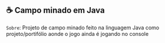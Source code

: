 ## ☕ Campo minado em Java

`Sobre`: Projeto de campo minado feito na linguagem Java como projeto/portifólio aonde o jogo ainda é jogando no console
